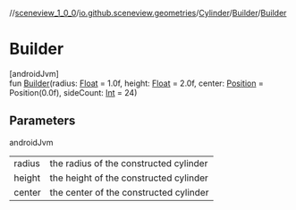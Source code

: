 //[sceneview_1_0_0](../../../../index.md)/[io.github.sceneview.geometries](../../index.md)/[Cylinder](../index.md)/[Builder](index.md)/[Builder](-builder.md)

# Builder

[androidJvm]\
fun [Builder](-builder.md)(radius: [Float](https://kotlinlang.org/api/latest/jvm/stdlib/kotlin/-float/index.html) = 1.0f, height: [Float](https://kotlinlang.org/api/latest/jvm/stdlib/kotlin/-float/index.html) = 2.0f, center: [Position](../../../io.github.sceneview.math/index.md#945960193%2FClasslikes%2F-602047187) = Position(0.0f), sideCount: [Int](https://kotlinlang.org/api/latest/jvm/stdlib/kotlin/-int/index.html) = 24)

## Parameters

androidJvm

| | |
|---|---|
| radius | the radius of the constructed cylinder |
| height | the height of the constructed cylinder |
| center | the center of the constructed cylinder |
